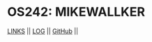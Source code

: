 ---
---


# OS242: MIKEWALLKER

[LINKS](links.md) || [LOG](TXT/mylog.txt) || [GitHub](https://github.com/mikewallker/os242/) ||



